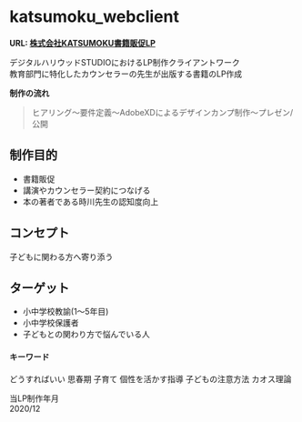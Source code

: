 # katsumoku_webclient
**URL: [株式会社KATSUMOKU書籍販促LP](https://hata1225.github.io/katsumoku_webclient/)**

デジタルハリウッドSTUDIOにおけるLP制作クライアントワーク  
教育部門に特化したカウンセラーの先生が出版する書籍のLP作成

**制作の流れ**  
>ヒアリング〜要件定義〜AdobeXDによるデザインカンプ制作〜プレゼン/公開  

## 制作目的
- 書籍販促
- 講演やカウンセラー契約につなげる
- 本の著者である時川先生の認知度向上

## コンセプト
子どもに関わる方へ寄り添う

## ターゲット
- 小中学校教諭(1〜5年目)
- 小中学校保護者
- 子どもとの関わり方で悩んでいる人

#### キーワード
どうすればいい 思春期 子育て 個性を活かす指導 子どもの注意方法 カオス理論

当LP制作年月  
2020/12
